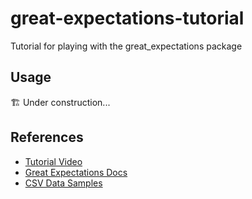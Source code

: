 # great-expectations-tutorial
Tutorial for playing with the great_expectations package

## Usage
🏗 Under construction...


## References
- [Tutorial Video](https://www.youtube.com/watch?v=uM9DB2ca8T8)
- [Great Expectations Docs](https://docs.greatexpectations.io/docs/)
- [CSV Data Samples](https://people.sc.fsu.edu/~jburkardt/data/csv/csv.html)